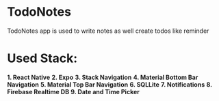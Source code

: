 # TodoNotes

TodoNotes app is used to write notes as well create todos like reminder

# Used Stack:
  **1. React Native**
  **2. Expo**
  **3. Stack Navigation**
  **4. Material Bottom Bar Navigation**
  **5. Material Top Bar Navigation**
  **6. SQLLite**
  **7. Notifications**
  **8. Firebase Realtime DB**
  **9. Date and Time Picker**
